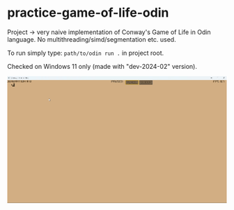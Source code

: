 # practice-game-of-life-odin

Project -> very naive implementation of Conway's Game of Life in Odin language. No multithreading/simd/segmentation etc. used.

To run simply type: `path/to/odin run .` in project root.

Checked on Windows 11 only (made with "dev-2024-02" version).

![showcase](showcase.gif)